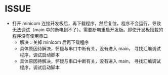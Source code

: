 # ISSUE

* 打开 minicom 连接开发板后，再下载程序，然后复位，程序不会运行，导致无法调试（main 中的断电到不了）。需要断电重启开发板。即使开发板搭载的程序没有使用串口
    * 解决：关掉 minicom 后再下载程序
    * 具体原因待解决，怀疑与串口中断有关，没有进入 main， 寻找汇编调试程序，调试启动脚本
    * 具体原因待解决，怀疑与串口中断有关，没有进入 main， 寻找汇编调试程序，调试启动脚本